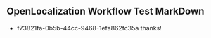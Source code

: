 ## OpenLocalization Workflow Test MarkDown
* f73821fa-0b5b-44cc-9468-1efa862fc35a 
thanks!<!--HONumber=Mar16_HO3-->
